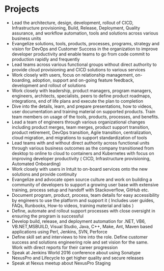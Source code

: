 # Projects


* Lead the architecture, design, development, rollout of CICD, Infrastructure provisioning, Build, Release, Deployment, Quality assurance, and workflow automation, tools and solutions across various business units  
* Evangelize solutions, tools, products, processes, programs, strategy and vision for DevOps and Customer Success in the organization to improve developer productivity and enable teams to go from code commit to production rapidly and frequently
* Lead teams across various functional groups without direct authority to provide cloud provisioning and CICD solutions to various services
* Work closely with users, focus on relationship management, on-boarding, adoption, support and on-going feature feedback, development and rollout of solutions
* Work closely with leadership, product managers, program managers, engineers, architects, specialists, peers to define product roadmaps, integrations, end of life plans and execute the plan to completion
* Dive into the details, learn, and prepare presentations, how to videos, user documentation and training material on supported products. Train team members on usage of the tools, products, processes, and benefits.
* Lead a team of engineers through various organizational changes including product merges, team merges, product support transition, product retirement, DevOps transition, Agile transition, centralization, cloud migration, and migrations to support standardization of tools
* Lead teams with and without direct authority across functional units through various business outcomes as the company transitioned from desktop to online to cloud to containers and Kubernetes with focus on improving developer productivity ( CICD, Infrastructure provisioning, Automated Onboarding)
* Work closely with users in Intuit to on-board services onto the new solutions and provide continuity
* Evangelize and advocate open source culture and work on building a community of developers to support a growing user base with extensive training, process setup and handoff with Stackoverflow, GitHub etc.
* Document program, product, process, team details for easy accessibility by engineers to use the platform and support it ( Includes user guides, FAQs, Runbooks, How-to videos, training material and labs )
* Define, automate and rollout support processes with close oversight in ensuring the program is successful
* Develop build, release, and deployment automation for .NET, VB6, VB.NET,MSBUILD, Visual Studio, Java, C++, Make, Ant, Maven based applications using Perl, Jenkins, SVN, Perforce
* Define skill set and interviews to hire into the role. Define customer success and solutions engineering role and set vision for the same. Work with direct reports for their career progression
* Speak at Jenkins World 2016 conference about using Sonatype NexusPro and Lifecycle to get higher quality and secure releases
* Speak at Nexus meetup about NexusPro Staging
